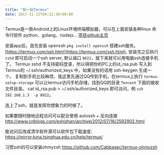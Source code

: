 ```yaml
---
title: "玩一玩Termux"
date: 2017-11-12T09:22:36+08:00
---
```


Termux是一款Android上的Linux环境终端模拟器，可以在上面安装各种linux 命令行软件 python、golang、nodejs...
[项目github主页](https://github.com/termux)

安装app后，首先安装 openssh  `pkg install openssh` 搭建ssh服务。 [https://termux.com/ssh.html](https://termux.com/ssh.html), 安装完之后执行 `sshd` 即可启动一个ssh server, 默认端口 `8022`，就下来就可以用电脑ssh连接手机了。 Termux sshd 不支持密码登录，所以得把你的PC上的id_rsa.pub 写入到 Termux的 ~/.ssh/authorized_keys 中，如果没有的话用 ssh-keygen 生成一个。 复制到手机比较麻烦，我这里先通过QQ传到手机，在termux上执行 `termux-setup-storage` 可以让termux访问手机存储，找到QQ的目录 `Tencent` 下面的接收文件目录。 cat id_rsa.pub > ~/.ssh/authorized_keys 即可访问，例  `ssh 192.168.1.3  -p 8022`。

连上了ssh，就是发挥你想象力的时候了。

如果要随时随地远程访问可以配合使用 autossh + 反向连接 http://www.cnblogs.com/eshizhan/archive/2012/07/16/2592902.html

能访问后改成清华软件源可以软件包下载速度: https://mirror.tuna.tsinghua.edu.cn/help/termux/

习惯zsh的可以安装ohmyzsh https://github.com/Cabbagec/termux-ohmyzsh